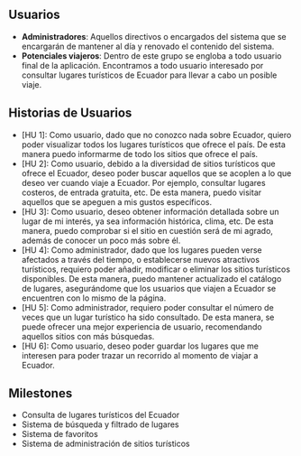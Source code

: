 ## Usuarios

- **Administradores**: Aquellos directivos o encargados del sistema que se encargarán de mantener al día y renovado el contenido del sistema.
- **Potenciales viajeros**: Dentro de este grupo se engloba a todo usuario final de la aplicación. Encontramos a todo usuario interesado por consultar lugares turísticos de Ecuador para llevar a cabo un posible viaje.

## Historias de Usuarios

- [HU 1]: Como usuario, dado que no conozco nada sobre Ecuador, quiero poder visualizar todos los lugares turísticos que ofrece el país. De esta manera puedo informarme de todo los sitios que ofrece el país.
- [HU 2]: Como usuario, debido a la diversidad de sitios turísticos que ofrece el Ecuador, deseo poder buscar aquellos que se acoplen a lo que deseo ver cuando viaje a Ecuador. Por ejemplo, consultar lugares costeros, de entrada gratuita, etc. De esta manera, puedo visitar aquellos que se apeguen a mis gustos específicos.
- [HU 3]: Como usuario, deseo obtener información detallada sobre un lugar de mi interés, ya sea información histórica, clima, etc. De esta manera, puedo comprobar si el sitio en cuestión será de mi agrado, además de conocer un poco más sobre él.
- [HU 4]: Como administrador, dado que los lugares pueden verse afectados a través del tiempo, o establecerse nuevos atractivos turísticos, requiero poder añadir, modificar o eliminar los sitios turísticos disponibles. De esta manera, puedo mantener actualizado el catálogo de lugares, asegurándome que los usuarios que viajen a Ecuador se encuentren con lo mismo de la página.
- [HU 5]: Como administrador, requiero poder consultar el número de veces que un lugar turístico ha sido consultado. De esta manera, se puede ofrecer una mejor experiencia de usuario, recomendando aquellos sitios con más búsquedas.
- [HU 6]: Como usuario, deseo poder guardar los lugares que me interesen para poder trazar un recorrido al momento de viajar a Ecuador.

## Milestones

- Consulta de lugares turísticos del Ecuador
- Sistema de búsqueda y filtrado de lugares
- Sistema de favoritos
- Sistema de administración de sitios turísticos
